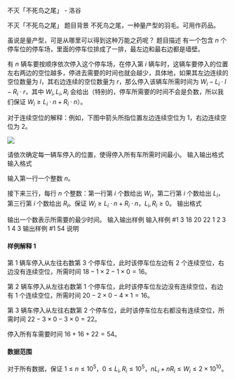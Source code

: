 



不灭「不死鸟之尾」 - 洛谷














不灭「不死鸟之尾」
题目背景
不死鸟之尾，一种量产型的羽毛。可用作药品。

虽说是量产型，可是从哪里可以得到这种万能之药呢？
题目描述
有一个包含 $n$ 个停车位的停车场，里面的停车位排成了一排，最左边和最右边都是墙壁。

有 $n$ 辆车要按顺序依次停入这个停车场，在停入第 $i$ 辆车时，这辆车要停入的位置左右两边的空位越多，停进去需要的时间也就会越少，具体地，如果其左边连续的空位数量为 $l$，其右边连续的空位数量为 $r$，那么停入该辆车所需时间为 $W_i-L_i\cdot l-R_i\cdot r$，其中 $W_i,L_i,R_i$ 会给出（特别的，停车所需要的时间不会是负数，所以我们保证 $W_i\ge L_i\cdot n+R_i\cdot n$）。

对于连续空位的解释：例如，下图中箭头所指位置左边连续空位为 $1$，右边连续空位为 $2$。

![](https://cdn.luogu.com.cn/upload/image_hosting/s1zpjfnq.png)

请依次确定每一辆车停入的位置，使得停入所有车所需时间最小。
输入输出格式
输入格式

输入第一行一个整数 $n$。

接下来三行，每行 $n$ 个整数：第一行第 $i$ 个数给出 $W_i$，第二行第 $i$ 个数给出 $L_i$，第三行第 $i$ 个数给出 $R_i$。保证 $W_i\ge L_i\cdot n+R_i\cdot n$，$L_i,R_i\ge 0$。
输出格式

输出一个数表示所需要的最少时间。
输入输出样例
输入样例 #1
3
18 20 22
1 2 3
1 4 3
输出样例 #1
54
说明
#### 样例解释 1

第 $1$ 辆车停入从左往右数第 $3$ 个停车位，此时该停车位左边有 $2$ 个连续空位，右边没有连续空位，所需时间 $18-1\times 2-1\times 0=16$。

第 $2$ 辆车停入从左往右数第 $1$ 个停车位，此时该停车位左边没有连续空位，右边有 $1$ 个连续空位，所需时间 $20-2\times 0-4\times 1=16$。

第 $3$ 辆车停入从左往右数第 $2$ 个停车位，此时该停车位左右都没有连续空位，所需时间 $22-3\times 0-3\times 0=22$。

停入所有车需要时间 $16+16+22=54$。

#### 数据范围

对于所有数据，保证 $1\le n\le 10^5$，$0\le L_i,R_i\le 10^5$，$nL_i+nR_i\le W_i\le 2\times 10^{10}$。






